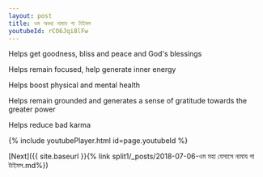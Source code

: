 ```yaml
---
layout: post
title: ওম অবধা নামায গা টাইমস
youtubeId: rCO6Jqi8lFw
---
```

 
 
Helps get goodness, bliss and peace and God's blessings
 
Helps remain focused, help generate inner energy 
 
Helps boost physical and mental health 
 
Helps remain grounded and generates a sense of gratitude towards the greater power 
 
Helps reduce bad karma
 
 
 
 


{% include youtubePlayer.html id=page.youtubeId %}
 
[Next]({{ site.baseurl }}{% link  split1/_posts/2018-07-06-ওম মহা যেসাসে নামায গা টাইমস.md%})
 
